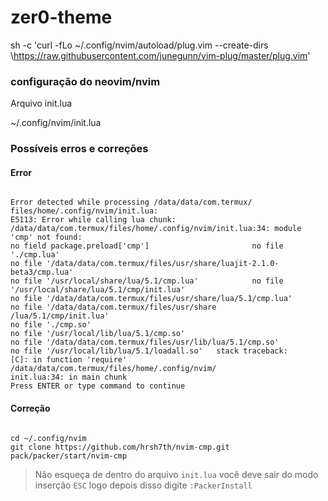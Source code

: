 # zer0-theme

sh -c 'curl -fLo ~/.config/nvim/autoload/plug.vim --create-dirs \https://raw.githubusercontent.com/junegunn/vim-plug/master/plug.vim'

### configuração do neovim/nvim 

<p>Arquivo init.lua</p>
<p>~/.config/nvim/init.lua
</p>

### Possíveis erros e correções

#### Error

```Error

Error detected while processing /data/data/com.termux/
files/home/.config/nvim/init.lua:
E5113: Error while calling lua chunk: /data/data/com.termux/files/home/.config/nvim/init.lua:34: module 'cmp' not found:
no field package.preload['cmp']                       no file './cmp.lua'
no file '/data/data/com.termux/files/usr/share/luajit-2.1.0-beta3/cmp.lua'
no file '/usr/local/share/lua/5.1/cmp.lua'            no file '/usr/local/share/lua/5.1/cmp/init.lua'
no file '/data/data/com.termux/files/usr/share/lua/5.1/cmp.lua'
no file '/data/data/com.termux/files/usr/share
/lua/5.1/cmp/init.lua'
no file './cmp.so'
no file '/usr/local/lib/lua/5.1/cmp.so'
no file '/data/data/com.termux/files/usr/lib/lua/5.1/cmp.so'
no file '/usr/local/lib/lua/5.1/loadall.so'   stack traceback:
[C]: in function 'require'                            /data/data/com.termux/files/home/.config/nvim/
init.lua:34: in main chunk
Press ENTER or type command to continue

```

#### Correção 

```Correção

cd ~/.config/nvim
git clone https://github.com/hrsh7th/nvim-cmp.git pack/packer/start/nvim-cmp

```

> Não esqueça de dentro do arquivo `init.lua` você deve sair do modo inserção `ESC` logo depois disso digite `:PackerInstall`
